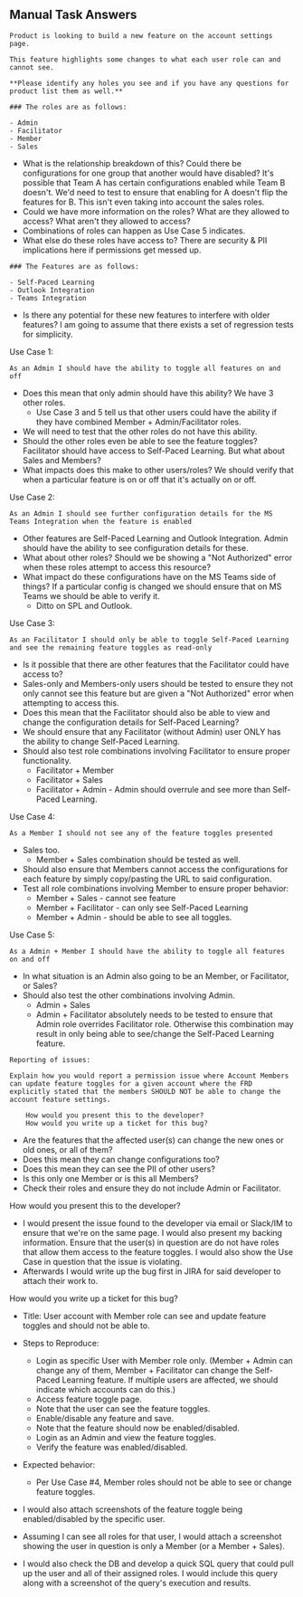 ## Manual Task Answers

```
Product is looking to build a new feature on the account settings page.

This feature highlights some changes to what each user role can and cannot see.

**Please identify any holes you see and if you have any questions for product list them as well.**

### The roles are as follows:

- Admin
- Facilitator
- Member
- Sales
```

* What is the relationship breakdown of this?  Could there be configurations for one group that another would have disabled?  It's possible that Team A has certain configurations enabled while Team B doesn't.  We'd need to test to ensure that enabling for A doesn't flip the features for B.  This isn't even taking into account the sales roles.
* Could we have more information on the roles?  What are they allowed to access?  What aren't they allowed to access?
* Combinations of roles can happen as Use Case 5 indicates.
* What else do these roles have access to?  There are security & PII implications here if permissions get messed up.

``` 
### The Features are as follows:

- Self-Paced Learning
- Outlook Integration
- Teams Integration
```

* Is there any potential for these new features to interfere with older features?  I am going to assume that there exists a set of regression tests for simplicity.

Use Case 1: 
```
As an Admin I should have the ability to toggle all features on and off
```

* Does this mean that only admin should have this ability?  We have 3 other roles.
     * Use Case 3 and 5 tell us that other users could have the ability if they have combined Member + Admin/Facilitator roles.
* We will need to test that the other roles do not have this ability.
* Should the other roles even be able to see the feature toggles?  Facilitator should have access to Self-Paced Learning.  But what about Sales and Members?
* What impacts does this make to other users/roles?  We should verify that when a particular feature is on or off that it's actually on or off.


Use Case 2: 
```
As an Admin I should see further configuration details for the MS Teams Integration when the feature is enabled
```

* Other features are Self-Paced Learning and Outlook Integration.  Admin should have the ability to see configuration details for these.
* What about other roles?  Should we be showing a "Not Authorized" error when these roles attempt to access this resource?
* What impact do these configurations have on the MS Teams side of things?  If a particular config is changed we should ensure that on MS Teams we should be able to verify it.
    * Ditto on SPL and Outlook.

Use Case 3:
```
As an Facilitator I should only be able to toggle Self-Paced Learning and see the remaining feature toggles as read-only
```

* Is it possible that there are other features that the Facilitator could have access to?
* Sales-only and Members-only users should be tested to ensure they not only cannot see this feature but are given a "Not Authorized" error when attempting to access this.
* Does this mean that the Facilitator should also be able to view and change the configuration details for Self-Paced Learning?
* We should ensure that any Facilitator (without Admin) user ONLY has the ability to change Self-Paced Learning.
* Should also test role combinations involving Facilitator to ensure proper functionality.
    * Facilitator + Member
    * Facilitator + Sales
    * Facilitator + Admin - Admin should overrule and see more than Self-Paced Learning.

Use Case 4:
``` 
As a Member I should not see any of the feature toggles presented
```

* Sales too.
    * Member + Sales combination should be tested as well.
* Should also ensure that Members cannot access the configurations for each feature by simply copy/pasting the URL to said configuration.
* Test all role combinations involving Member to ensure proper behavior:
    * Member + Sales - cannot see feature
    * Member + Facilitator - can only see Self-Paced Learning
    * Member + Admin - should be able to see all toggles.

Use Case 5:
``` 
As a Admin + Member I should have the ability to toggle all features on and off
``` 
* In what situation is an Admin also going to be an Member, or Facilitator, or Sales?
* Should also test the other combinations involving Admin.
    * Admin + Sales
    * Admin + Facilitator absolutely needs to be tested to ensure that Admin role overrides Facilitator role.  Otherwise this combination may result in only being able to see/change the Self-Paced Learning feature.

```
Reporting of issues:

Explain how you would report a permission issue where Account Members can update feature toggles for a given account where the FRD explicitly stated that the members SHOULD NOT be able to change the account feature settings.

    How would you present this to the developer?
    How would you write up a ticket for this bug?
```

* Are the features that the affected user(s) can change the new ones or old ones, or all of them?
* Does this mean they can change configurations too?
* Does this mean they can see the PII of other users?
* Is this only one Member or is this all Members?
* Check their roles and ensure they do not include Admin or Facilitator.

How would you present this to the developer?

* I would present the issue found to the developer via email or Slack/IM to ensure that we're on the same page.  I would also present my backing information.  Ensure that the user(s) in question are do not have roles that allow them access to the feature toggles.  I would also show the Use Case in question that the issue is violating.
* Afterwards I would write up the bug first in JIRA for said developer to attach their work to.

How would you write up a ticket for this bug?

* Title: User account with Member role can see and update feature toggles and should not be able to.
* Steps to Reproduce:
    * Login as specific User with Member role only.  (Member + Admin can change any of them, Member + Facilitator can change the Self-Paced Learning feature.  If multiple users are affected, we should indicate which accounts can do this.)
    * Access feature toggle page.
    * Note that the user can see the feature toggles.
    * Enable/disable any feature and save.
    * Note that the feature should now be enabled/disabled.
    * Login as an Admin and view the feature toggles.
    * Verify the feature was enabled/disabled.
* Expected behavior:
    * Per Use Case #4, Member roles should not be able to see or change feature toggles.

* I would also attach screenshots of the feature toggle being enabled/disabled by the specific user.
* Assuming I can see all roles for that user, I would attach a screenshot showing the user in question is only a Member (or a Member + Sales).
* I would also check the DB and develop a quick SQL query that could pull up the user and all of their assigned roles.  I would include this query along with a screenshot of the query's execution and results.